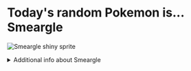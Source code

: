 # Today's random Pokemon is... Smeargle

![Smeargle shiny sprite](https://raw.githubusercontent.com/PokeAPI/sprites/master/sprites/pokemon/shiny/235.png)

<details>
<summary>Additional info about Smeargle</summary>

| srpite type | image |
|------|------|
| back_default | ![Smeargle back_default sprite](https://raw.githubusercontent.com/PokeAPI/sprites/master/sprites/pokemon/back/235.png) |
| back_shiny | ![Smeargle back_shiny sprite](https://raw.githubusercontent.com/PokeAPI/sprites/master/sprites/pokemon/back/shiny/235.png) |
| front_default | ![Smeargle front_default sprite](https://raw.githubusercontent.com/PokeAPI/sprites/master/sprites/pokemon/235.png) | </details>